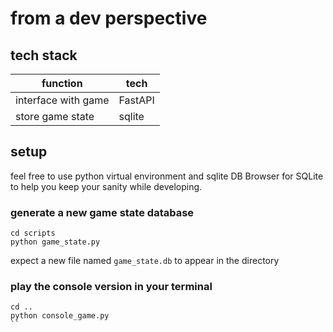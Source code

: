 # from a dev perspective


## tech stack

| function            | tech    |
| ------------------- | ------- |
| interface with game | FastAPI |
| store game state    | sqlite  |

## setup

feel free to use python virtual environment and sqlite DB Browser for SQLite to
help you keep your sanity while developing.

### generate a new game state database

```
cd scripts
python game_state.py
```
expect a new file named `game_state.db` to appear in the directory

### play the console version in your terminal
```
cd ..
python console_game.py
``
